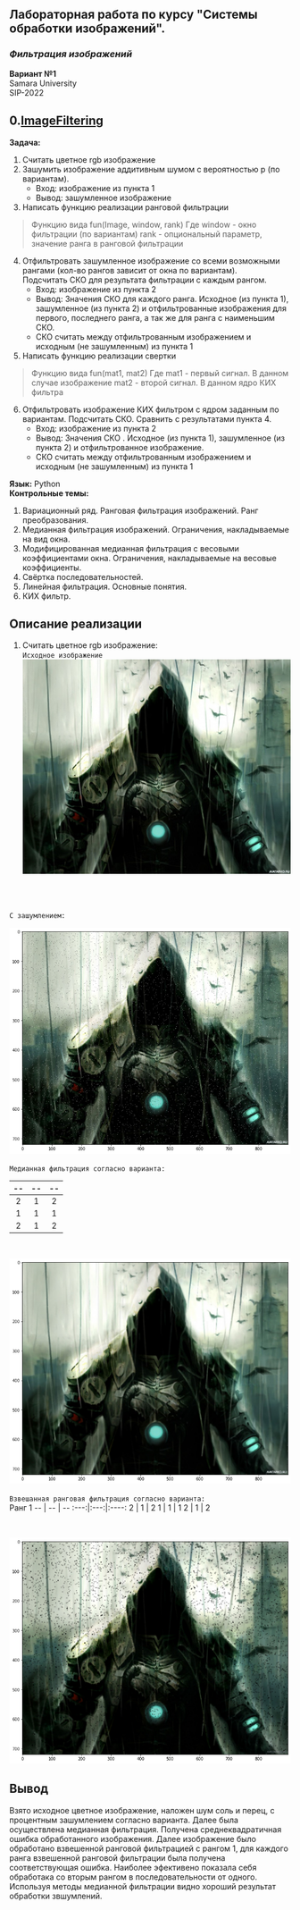 ## Лабораторная работа по курсу "Системы обработки изображений".<br/>
### *Фильтрация изображений* <br/>
**Вариант №1** <br/>
Samara University <br/>
SIP-2022

## 0.[ImageFiltering]([https://github.com/Dark-MonkGI](https://github.com/Dark-MonkGI/ImageProcessing_SAMARA_UNIVERSITY/blob/main/2.%20ImageFiltering/IP_6131-010402D_Griaznov_I.ipynb))

**Задача:** <br/>
1. Считать цветное rgb изображение
2. Зашумить изображение аддитивным шумом с вероятностью p (по вариантам).
      - Вход: изображение из пункта 1
      - Вывод: зашумленное изображение
3. Написать функцию реализации ранговой фильтрации

> Функцию вида fun(Image, window, rank)
> Где window - окно фильтрации (по вариантам)
> rank - опциональный параметр, значение ранга в ранговой фильтрации

4. Отфильтровать зашумленное изображение со всеми возможными рангами (кол-во рангов зависит от окна по вариантам).<br/>
    Подсчитать СКО для результата фильтрации с каждым рангом.<br/>
      - Вход: изображение из пункта 2
      - Вывод: Значения СКО для каждого ранга. Исходное (из пункта 1), зашумленное (из пункта 2) и отфильтрованные изображения для первого, последнего ранга, а так же для ранга с наименьшим СКО.
      - СКО считать между отфильтрованным изображением и исходным (не зашумленным) из пункта 1
5. Написать функцию реализации свертки <br/>
> Функцию вида fun(mat1, mat2)
> Где mat1 - первый сигнал. В данном случае изображение
> mat2 - второй сигнал. В данном ядро КИХ фильтра

6. Отфильтровать изображение КИХ фильтром с ядром заданным по вариантам. Подсчитать СКО. Сравнить с результатами пункта 4.
      - Вход: изображение из пункта 2
      - Вывод: Значения СКО . Исходное (из пункта 1), зашумленное (из пункта 2) и отфильтрованное изображение.
      - СКО считать между отфильтрованным изображением и исходным (не зашумленным) из пункта 1


**Язык:** Python <br/> 
**Контрольные темы:**

1. Вариационный ряд. Ранговая фильтрация изображений. Ранг преобразования.
2. Медианная фильтрация изображений. Ограничения, накладываемые на вид окна.
3. Модифицированная медианная фильтрация с весовыми коэффициентами окна. Ограничения, накладываемые на весовые коэффициенты.
4. Свёртка последовательностей.
5. Линейная фильтрация. Основные понятия.
6. КИХ фильтр.

##  **Описание реализации** 
1. Считать цветное rgb изображение: <br/> 
`Исходное изображение`<br/> 
![logo](https://github.com/Dark-MonkGI/ImageProcessing_SAMARA_UNIVERSITY/blob/main/2.%20ImageFiltering/img/Assassins_Creed.jpg) <br/> 
<br/>
<br/>

`С зашумлением:`<br/>

![logo](https://github.com/Dark-MonkGI/ImageProcessing_SAMARA_UNIVERSITY/blob/main/2.%20ImageFiltering/img/index.png)


`Медианная фильтрация согласно варианта:`<br/>
 
-- | -- | --
:---:|:---:|:----:
2  | 1 | 2
1  | 1 | 1
2  | 1 | 2

<br/>

![logo](https://github.com/Dark-MonkGI/ImageProcessing_SAMARA_UNIVERSITY/blob/main/2.%20ImageFiltering/img/index2.png) 



`Взвешанная ранговая фильтрация согласно варианта:`<br/>
 Ранг 1
-- | -- | --
:---:|:---:|:----:
2  | 1 | 2
1  | 1 | 1
2  | 1 | 2

<br/>

![logo](https://github.com/Dark-MonkGI/ImageProcessing_SAMARA_UNIVERSITY/blob/main/2.%20ImageFiltering/img/index3.png) 

##  **Вывод** 
Взято исходное цветное изображение, наложен шум соль и перец, с процентным зашумлением согласно варианта.
Далее была осуществлена медианная фильтрация. 
Получена среднеквадратичная ошибка обработанного изображения.
Далее изображение было обработано взвешенной ранговой фильтрацией с рангом 1, для каждого ранга взвешенной ранговой фильтрации была получена соответствующая ошибка.
Наиболее эфективено показала себя обработака со вторым рангом в последовательности от одного.
Используя методы медианной фильтрации видно хороший результат обработки звшумлений. 
